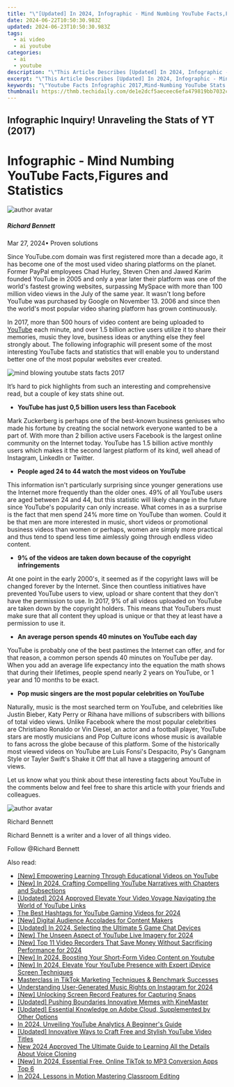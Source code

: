 ```yaml
---
title: "\"[Updated] In 2024, Infographic - Mind Numbing YouTube Facts,Figures and Statistics\""
date: 2024-06-22T10:50:30.983Z
updated: 2024-06-23T10:50:30.983Z
tags:
  - ai video
  - ai youtube
categories:
  - ai
  - youtube
description: "\"This Article Describes [Updated] In 2024, Infographic - Mind Numbing YouTube Facts,Figures and Statistics\""
excerpt: "\"This Article Describes [Updated] In 2024, Infographic - Mind Numbing YouTube Facts,Figures and Statistics\""
keywords: "\"Youtube Facts Infographic 2017,Mind-Numbing YouTube Stats 2017,Popular YouTube Trends 2017,Data Visualization: YouTube Facts,Statistical Insights on YouTube,YouTube Viewership Figures 2017,Digital Content Analysis: YouTube Infographic\""
thumbnail: https://thmb.techidaily.com/de1e2dcf5aeceec6efa479819bb7032cddf48c94924e3a65a00624e5b7030be4.jpg
---
```


## Infographic Inquiry! Unraveling the Stats of YT (2017)

# Infographic - Mind Numbing YouTube Facts,Figures and Statistics

![author avatar](https://images.wondershare.com/filmora/article-images/richard-bennett.jpg)

##### Richard Bennett

 Mar 27, 2024• Proven solutions

Since YouTube.com domain was first registered more than a decade ago, it has become one of the most used video sharing platforms on the planet. Former PayPal employees Chad Hurley, Steven Chen and Jawed Karim founded YouTube in 2005 and only a year later their platform was one of the world's fastest growing websites, surpassing MySpace with more than 100 million video views in the July of the same year. It wasn't long before YouTube was purchased by Google on November 13\. 2006 and since then the world's most popular video sharing platform has grown continuously.

In 2017, more than 500 hours of video content are being uploaded to [YouTube](https://tools.techidaily.com/wondershare/filmora/download/) each minute, and over 1.5 billion active users utilize it to share their memories, music they love, business ideas or anything else they feel strongly about. The following infographic will present some of the most interesting YouTube facts and statistics that will enable you to understand better one of the most popular websites ever created.

![mind blowing youtube stats facts 2017](https://filmora.wondershare.com/youtube-video-editing/mind-blowing-youtube-stats-facts-2017.jpg)

It’s hard to pick highlights from such an interesting and comprehensive read, but a couple of key stats shine out.

* **YouTube has just 0,5 billion users less than Facebook**

Mark Zuckerberg is perhaps one of the best-known business geniuses who made his fortune by creating the social network everyone wanted to be a part of. With more than 2 billion active users Facebook is the largest online community on the Internet today. YouTube has 1.5 billion active monthly users which makes it the second largest platform of its kind, well ahead of Instagram, LinkedIn or Twitter.

* **People aged 24 to 44 watch the most videos on YouTube**

This information isn't particularly surprising since younger generations use the Internet more frequently than the older ones. 49% of all YouTube users are aged between 24 and 44, but this statistic will likely change in the future since YouTube's popularity can only increase. What comes in as a surprise is the fact that men spend 24% more time on YouTube than women. Could it be that men are more interested in music, short videos or promotional business videos than women or perhaps, women are simply more practical and thus tend to spend less time aimlessly going through endless video content.

* **9% of the videos are taken down because of the copyright infringements**

At one point in the early 2000's, it seemed as if the copyright laws will be changed forever by the Internet. Since then countless initiatives have prevented YouTube users to view, upload or share content that they don't have the permission to use. In 2017, 9% of all videos uploaded on YouTube are taken down by the copyright holders. This means that YouTubers must make sure that all content they upload is unique or that they at least have a permission to use it.

* **An average person spends 40 minutes on YouTube each day**

YouTube is probably one of the best pastimes the Internet can offer, and for that reason, a common person spends 40 minutes on YouTube per day. When you add an average life expectancy into the equation the math shows that during their lifetimes, people spend nearly 2 years on YouTube, or 1 year and 10 months to be exact.

* **Pop music singers are the most popular celebrities on YouTube**

Naturally, music is the most searched term on YouTube, and celebrities like Justin Bieber, Katy Perry or Rihana have millions of subscribers with billions of total video views. Unlike Facebook where the most popular celebrities are Christiano Ronaldo or Vin Diesel, an actor and a football player, YouTube stars are mostly musicians and Pop Culture icons whose music is available to fans across the globe because of this platform. Some of the historically most viewed videos on YouTube are Luis Fonsi's Despacito, Psy's Gangnam Style or Tayler Swift's Shake it Off that all have a staggering amount of views.

Let us know what you think about these interesting facts about YouTube in the comments below and feel free to share this article with your friends and colleagues.

![author avatar](https://images.wondershare.com/filmora/article-images/richard-bennett.jpg)

Richard Bennett

Richard Bennett is a writer and a lover of all things video.

Follow @Richard Bennett


<ins class="adsbygoogle"
     style="display:block"
     data-ad-format="autorelaxed"
     data-ad-client="ca-pub-7571918770474297"
     data-ad-slot="1223367746"></ins>



<ins class="adsbygoogle"
     style="display:block"
     data-ad-client="ca-pub-7571918770474297"
     data-ad-slot="8358498916"
     data-ad-format="auto"
     data-full-width-responsive="true"></ins>

<span class="atpl-alsoreadstyle">Also read:</span>
<div><ul>
<li><a href="https://youtube-zero.techidaily.com/mpowering-learning-through-educational-videos-on-youtube/"><u>[New] Empowering Learning Through Educational Videos on YouTube</u></a></li>
<li><a href="https://youtube-zero.techidaily.com/n-2024-crafting-compelling-youtube-narratives-with-chapters-and-subsections/"><u>[New] In 2024, Crafting Compelling YouTube Narratives with Chapters and Subsections</u></a></li>
<li><a href="https://youtube-zero.techidaily.com/ed-2024-approved-elevate-your-video-voyage-navigating-the-world-of-youtube-links/"><u>[Updated] 2024 Approved  Elevate Your Video Voyage  Navigating the World of YouTube Links</u></a></li>
<li><a href="https://youtube-zero.techidaily.com/est-hashtags-for-youtube-gaming-videos-for-2024/"><u>The Best Hashtags for YouTube Gaming Videos for 2024</u></a></li>
<li><a href="https://youtube-zero.techidaily.com/igital-audience-accolades-for-content-makers/"><u>[New] Digital Audience Accolades for Content Makers</u></a></li>
<li><a href="https://youtube-zero.techidaily.com/ed-in-2024-selecting-the-ultimate-5-game-chat-devices/"><u>[Updated] In 2024, Selecting the Ultimate 5 Game Chat Devices</u></a></li>
<li><a href="https://youtube-zero.techidaily.com/he-unseen-aspect-of-youtube-live-imagery-for-2024/"><u>[New] The Unseen Aspect of YouTube Live Imagery for 2024</u></a></li>
<li><a href="https://youtube-zero.techidaily.com/op-11-video-recorders-that-save-money-without-sacrificing-performance-for-2024/"><u>[New] Top 11 Video Recorders That Save Money Without Sacrificing Performance for 2024</u></a></li>
<li><a href="https://youtube-zero.techidaily.com/n-2024-boosting-your-short-form-video-content-on-youtube/"><u>[New] In 2024, Boosting Your Short-Form Video Content on Youtube</u></a></li>
<li><a href="https://youtube-zero.techidaily.com/n-2024-elevate-your-youtube-presence-with-expert-idevice-screen-techniques/"><u>[New] In 2024, Elevate Your YouTube Presence with Expert iDevice Screen Techniques</u></a></li>
<li><a href="https://tiktok-video-recordings.techidaily.com/masterclass-in-tiktok-marketing-techniques-and-benchmark-successes/"><u>Masterclass in TikTok Marketing  Techniques & Benchmark Successes</u></a></li>
<li><a href="https://some-approaches.techidaily.com/understanding-user-generated-music-rights-on-instagram-for-2024/"><u>Understanding User-Generated Music Rights on Instagram for 2024</u></a></li>
<li><a href="https://snapchat-videos.techidaily.com/new-unlocking-screen-record-features-for-capturing-snaps/"><u>[New] Unlocking Screen Record Features for Capturing Snaps</u></a></li>
<li><a href="https://extra-support.techidaily.com/updated-pushing-boundaries-innovative-memes-with-kinemaster/"><u>[Updated] Pushing Boundaries  Innovative Memes with KineMaster</u></a></li>
<li><a href="https://fox-direct.techidaily.com/updated-essential-knowledge-on-adobe-cloud-supplemented-by-other-options/"><u>[Updated] Essential Knowledge on Adobe Cloud, Supplemented by Other Options</u></a></li>
<li><a href="https://youtube-stream.techidaily.com/in-2024-unveiling-youtube-analytics-a-beginners-guide/"><u>In 2024, Unveiling YouTube Analytics  A Beginner's Guide</u></a></li>
<li><a href="https://facebook-record-videos.techidaily.com/updated-innovative-ways-to-craft-free-and-stylish-youtube-video-titles/"><u>[Updated] Innovative Ways to Craft Free and Stylish YouTube Video Titles</u></a></li>
<li><a href="https://ai-voice.techidaily.com/new-2024-approved-the-ultimate-guide-to-learning-all-the-details-about-voice-cloning/"><u>New 2024 Approved The Ultimate Guide to Learning All the Details About Voice Cloning</u></a></li>
<li><a href="https://tiktok-videos.techidaily.com/new-in-2024-essential-free-online-tiktok-to-mp3-conversion-apps-top-6/"><u>[New] In 2024, Essential Free, Online TikTok to MP3 Conversion Apps  Top 6</u></a></li>
<li><a href="https://extra-approaches.techidaily.com/in-2024-lessons-in-motion-mastering-classroom-editing/"><u>In 2024, Lessons in Motion  Mastering Classroom Editing</u></a></li>
</ul></div>
